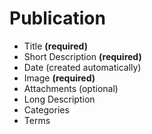 # Publication

- Title **(required)**
- Short Description **(required)**
- Date (created automatically)
- Image **(required)**
- Attachments (optional)
- Long Description
- Categories
- Terms

